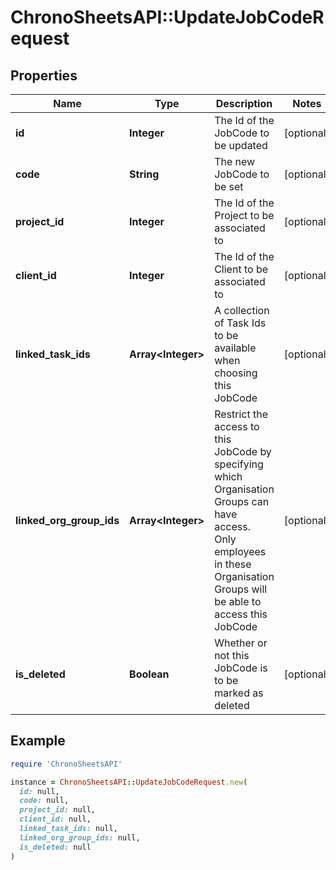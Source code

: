 # ChronoSheetsAPI::UpdateJobCodeRequest

## Properties

| Name | Type | Description | Notes |
| ---- | ---- | ----------- | ----- |
| **id** | **Integer** | The Id of the JobCode to be updated | [optional] |
| **code** | **String** | The new JobCode to be set | [optional] |
| **project_id** | **Integer** | The Id of the Project to be associated to | [optional] |
| **client_id** | **Integer** | The Id of the Client to be associated to | [optional] |
| **linked_task_ids** | **Array&lt;Integer&gt;** | A collection of Task Ids to be available when choosing this JobCode | [optional] |
| **linked_org_group_ids** | **Array&lt;Integer&gt;** | Restrict the access to this JobCode by specifying which Organisation Groups can have access.  Only employees in these Organisation Groups will be able to access this JobCode | [optional] |
| **is_deleted** | **Boolean** | Whether or not this JobCode is to be marked as deleted | [optional] |

## Example

```ruby
require 'ChronoSheetsAPI'

instance = ChronoSheetsAPI::UpdateJobCodeRequest.new(
  id: null,
  code: null,
  project_id: null,
  client_id: null,
  linked_task_ids: null,
  linked_org_group_ids: null,
  is_deleted: null
)
```


